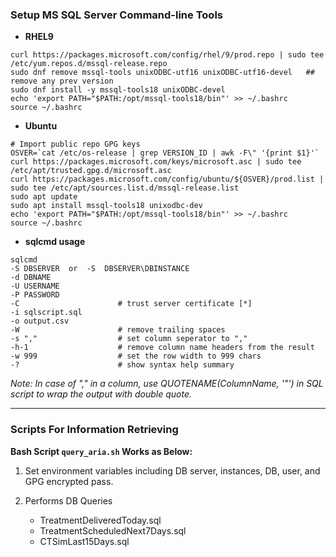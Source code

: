<h3>Setup MS SQL Server Command-line Tools</h3>

* **RHEL9**
```
curl https://packages.microsoft.com/config/rhel/9/prod.repo | sudo tee /etc/yum.repos.d/mssql-release.repo
sudo dnf remove mssql-tools unixODBC-utf16 unixODBC-utf16-devel   ## remove any prev version
sudo dnf install -y mssql-tools18 unixODBC-devel
echo 'export PATH="$PATH:/opt/mssql-tools18/bin"' >> ~/.bashrc
source ~/.bashrc
```

* **Ubuntu**
```
# Import public repo GPG keys
OSVER=`cat /etc/os-release | grep VERSION_ID | awk -F\" '{print $1}'`
curl https://packages.microsoft.com/keys/microsoft.asc | sudo tee /etc/apt/trusted.gpg.d/microsoft.asc
curl https://packages.microsoft.com/config/ubuntu/${OSVER}/prod.list | sudo tee /etc/apt/sources.list.d/mssql-release.list
sudo apt update
sudo apt install mssql-tools18 unixodbc-dev
echo 'export PATH="$PATH:/opt/mssql-tools18/bin"' >> ~/.bashrc
source ~/.bashrc
```


* **sqlcmd usage**

```
sqlcmd 
-S DBSERVER  or  -S  DBSERVER\DBINSTANCE
-d DBNAME 
-U USERNAME 
-P PASSWORD
-C                      # trust server certificate [*]
-i sqlscript.sql 
-o output.csv 
-W                      # remove trailing spaces
-s ","                  # set column seperator to ","
-h-1                    # remove column name headers from the result
-w 999                  # set the row width to 999 chars
-?                      # show syntax help summary
```

_Note: In case of "," in a column, use QUOTENAME(ColumnName, '"') in SQL script to wrap the output with double quote._

----------------------------------------------------

<h3>Scripts For Information Retrieving</h3>

**Bash Script `query_aria.sh` Works as Below:**

1. Set environment variables including DB server, instances, DB, user, and GPG encrypted pass.

0. Performs DB Queries
    * TreatmentDeliveredToday.sql
    * TreatmentScheduledNext7Days.sql
    * CTSimLast15Days.sql
